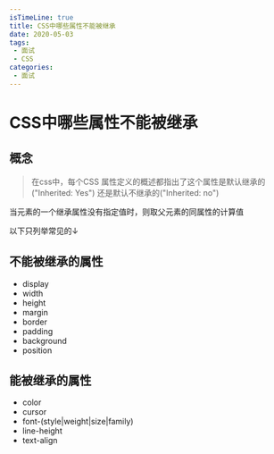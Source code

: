 ```yaml
---
isTimeLine: true
title: CSS中哪些属性不能被继承
date: 2020-05-03
tags:
 - 面试
 - CSS
categories:
 - 面试
---
```

# CSS中哪些属性不能被继承

## 概念
>在css中，每个CSS 属性定义的概述都指出了这个属性是默认继承的("Inherited: Yes") 还是默认不继承的("Inherited: no")

当元素的一个继承属性没有指定值时，则取父元素的同属性的计算值

以下只列举常见的↓
## 不能被继承的属性
* display
* width
* height
* margin
* border
* padding
* background
* position

## 能被继承的属性
* color
* cursor
* font-(style|weight|size|family)
* line-height
* text-align

<comment/>
<tongji/>